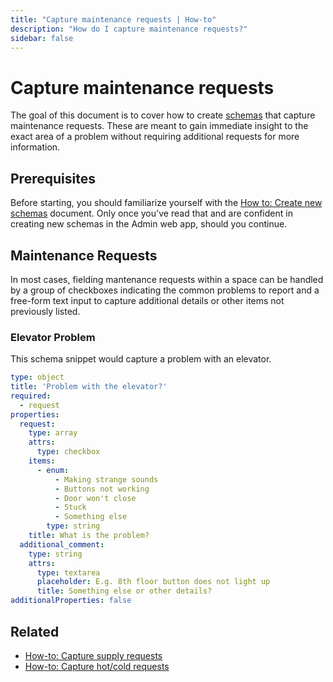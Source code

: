 ```yaml
---
title: "Capture maintenance requests | How-to"
description: "How do I capture maintenance requests?"
sidebar: false
---
```


# Capture maintenance requests

The goal of this document is to cover how to create [schemas](/topics/schemas/) that capture maintenance requests. These are meant to gain immediate insight to the exact area of a problem without requiring additional requests for more information.

## Prerequisites

Before starting, you should familiarize yourself with the [How to: Create new schemas](/how-to/create-new-schemas/) document. Only once you've read that and are confident in creating new schemas in the Admin web app, should you continue.

## Maintenance Requests

In most cases, fielding mantenance requests within a space can be handled by a group of checkboxes indicating the common problems to report and a free-form text input to capture additional details or other items not previously listed.

### Elevator Problem

This schema snippet would capture a problem with an elevator.

```yaml
type: object
title: 'Problem with the elevator?'
required:
  - request
properties:
  request:
    type: array
    attrs:
      type: checkbox
    items:
      - enum:
          - Making strange sounds
          - Buttons not working
          - Door won't close
          - Stuck
          - Something else
        type: string
    title: What is the problem?
  additional_comment:
    type: string
    attrs:
      type: textarea
      placeholder: E.g. 8th floor button does not light up
      title: Something else or other details?
additionalProperties: false
```

## Related

* [How-to: Capture supply requests](/how-to/capture-supply-requests/)
* [How-to: Capture hot/cold requests](/how-to/capture-hot-cold-requests/)

